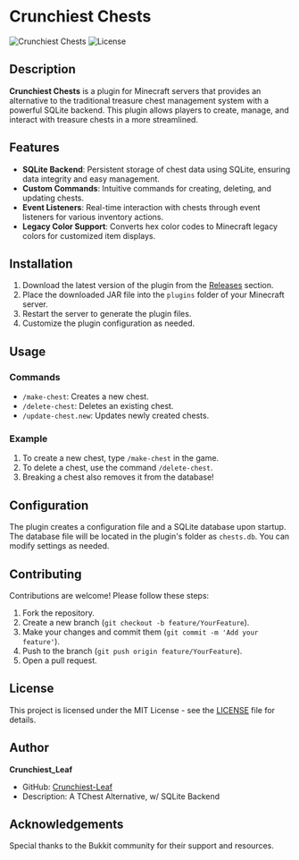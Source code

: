# Crunchiest Chests

![Crunchiest Chests](https://img.shields.io/badge/version-1.0.0-brightgreen) ![License](https://img.shields.io/badge/license-MIT-blue)

## Description

**Crunchiest Chests** is a plugin for Minecraft servers that provides an alternative to the traditional treasure chest management system with a powerful SQLite backend. This plugin allows players to create, manage, and interact with treasure chests in a more streamlined.

## Features

- **SQLite Backend**: Persistent storage of chest data using SQLite, ensuring data integrity and easy management.
- **Custom Commands**: Intuitive commands for creating, deleting, and updating chests.
- **Event Listeners**: Real-time interaction with chests through event listeners for various inventory actions.
- **Legacy Color Support**: Converts hex color codes to Minecraft legacy colors for customized item displays.

## Installation

1. Download the latest version of the plugin from the [Releases](https://github.com/Crunchiest-Leaf/crunchiest_chests/releases) section.
2. Place the downloaded JAR file into the `plugins` folder of your Minecraft server.
3. Restart the server to generate the plugin files.
4. Customize the plugin configuration as needed.

## Usage

### Commands

- `/make-chest`: Creates a new chest.
- `/delete-chest`: Deletes an existing chest.
- `/update-chest.new`: Updates newly created chests.

### Example

1. To create a new chest, type `/make-chest` in the game.
2. To delete a chest, use the command `/delete-chest`.
3. Breaking a chest also removes it from the database!

## Configuration

The plugin creates a configuration file and a SQLite database upon startup. The database file will be located in the plugin's folder as `chests.db`. You can modify settings as needed.

## Contributing

Contributions are welcome! Please follow these steps:

1. Fork the repository.
2. Create a new branch (`git checkout -b feature/YourFeature`).
3. Make your changes and commit them (`git commit -m 'Add your feature'`).
4. Push to the branch (`git push origin feature/YourFeature`).
5. Open a pull request.

## License

This project is licensed under the MIT License - see the [LICENSE](LICENSE) file for details.

## Author

**Crunchiest_Leaf**

- GitHub: [Crunchiest-Leaf](https://github.com/Crunchiest-Leaf)
- Description: A TChest Alternative, w/ SQLite Backend

## Acknowledgements

Special thanks to the Bukkit community for their support and resources.